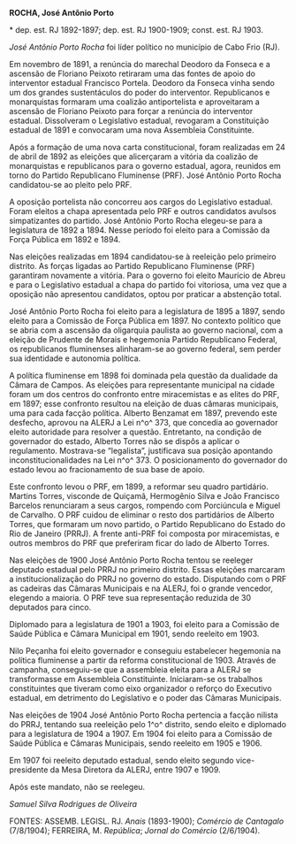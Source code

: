 **ROCHA, José Antônio Porto**

\* dep. est. RJ 1892-1897; dep. est. RJ 1900-1909; const. est. RJ 1903.

*José Antônio Porto Rocha* foi líder político no município de Cabo Frio
(RJ).

Em novembro de 1891, a renúncia do marechal Deodoro da Fonseca e a
ascensão de Floriano Peixoto retiraram uma das fontes de apoio do
interventor estadual Francisco Portela. Deodoro da Fonseca vinha sendo
um dos grandes sustentáculos do poder do interventor. Republicanos e
monarquistas formaram uma coalizão antiportelista e aproveitaram a
ascensão de Floriano Peixoto para forçar a renúncia do interventor
estadual. Dissolveram o Legislativo estadual, revogaram a Constituição
estadual de 1891 e convocaram uma nova Assembleia Constituinte.

Após a formação de uma nova carta constitucional, foram realizadas em 24
de abril de 1892 as eleições que alicerçaram a vitória da coalizão de
monarquistas e republicanos para o governo estadual, agora, reunidos em
torno do Partido Republicano Fluminense (PRF). José Antônio Porto Rocha
candidatou-se ao pleito pelo PRF.

A oposição portelista não concorreu aos cargos do Legislativo estadual.
Foram eleitos a chapa apresentada pelo PRF e outros candidatos avulsos
simpatizantes do partido. José Antônio Porto Rocha elegeu-se para a
legislatura de 1892 a 1894. Nesse período foi eleito para a Comissão da
Força Pública em 1892 e 1894.

Nas eleições realizadas em 1894 candidatou-se à reeleição pelo primeiro
distrito. As forças ligadas ao Partido Republicano Fluminense (PRF)
garantiram novamente a vitória. Para o governo foi eleito Maurício de
Abreu e para o Legislativo estadual a chapa do partido foi vitoriosa,
uma vez que a oposição não apresentou candidatos, optou por praticar a
abstenção total.

José Antônio Porto Rocha foi eleito para a legislatura de 1895 a 1897,
sendo eleito para a Comissão de Força Pública em 1897. No contexto
político que se abria com a ascensão da oligarquia paulista ao governo
nacional, com a eleição de Prudente de Morais e hegemonia Partido
Republicano Federal, os republicanos fluminenses alinharam-se ao governo
federal, sem perder sua identidade e autonomia política.

A política fluminense em 1898 foi dominada pela questão da dualidade da
Câmara de Campos. As eleições para representante municipal na cidade
foram um dos centros do confronto entre miracemistas e as elites do PRF,
em 1897; esse confronto resultou na eleição de duas câmaras municipais,
uma para cada facção política. Alberto Benzamat em 1897, prevendo este
desfecho, aprovou na ALERJ a Lei n^o^ 373, que concedia ao governador
eleito autoridade para resolver a questão. Entretanto, na condição de
governador do estado, Alberto Torres não se dispôs a aplicar o
regulamento. Mostrava-se “legalista”, justificava sua posição apontando
inconstitucionalidades na Lei n^o^ 373. O posicionamento do governador
do estado levou ao fracionamento de sua base de apoio.

Este confronto levou o PRF, em 1899, a reformar seu quadro partidário.
Martins Torres, visconde de Quiçamã, Hermogênio Silva e João Francisco
Barcelos renunciaram a seus cargos, rompendo com Porciúncula e Miguel de
Carvalho. O PRF cuidou de eliminar o resto dos partidários de Alberto
Torres, que formaram um novo partido, o Partido Republicano do Estado do
Rio de Janeiro (PRRJ). A frente anti-PRF foi composta por miracemistas,
e outros membros do PRF que preferiram ficar do lado de Alberto Torres.

Nas eleições de 1900 José Antônio Porto Rocha tentou se reeleger
deputado estadual pelo PRRJ no primeiro distrito. Essas eleições
marcaram a institucionalização do PRRJ no governo do estado. Disputando
com o PRF as cadeiras das Câmaras Municipais e na ALERJ, foi o grande
vencedor, elegendo a maioria. O PRF teve sua representação reduzida de
30 deputados para cinco.

Diplomado para a legislatura de 1901 a 1903, foi eleito para a Comissão
de Saúde Pública e Câmara Municipal em 1901, sendo reeleito em 1903.

Nilo Peçanha foi eleito governador e conseguiu estabelecer hegemonia na
política fluminense a partir da reforma constitucional de 1903. Através
de campanha, conseguiu-se que a assembleia eleita para a ALERJ se
transformasse em Assembleia Constituinte. Iniciaram-se os trabalhos
constituintes que tiveram como eixo organizador o reforço do Executivo
estadual, em detrimento do Legislativo e o poder das Câmaras Municipais.

Nas eleições de 1904 José Antônio Porto Rocha pertencia a facção nilista
do PRRJ, tentando sua reeleição pelo 1^o^ distrito, sendo eleito e
diplomado para a legislatura de 1904 a 1907. Em 1904 foi eleito para a
Comissão de Saúde Pública e Câmaras Municipais, sendo reeleito em 1905 e
1906.

Em 1907 foi reeleito deputado estadual, sendo eleito segundo
vice-presidente da Mesa Diretora da ALERJ, entre 1907 e 1909.

Após este mandato, não se reelegeu.

*Samuel Silva Rodrigues de Oliveira*

FONTES: ASSEMB. LEGISL. RJ. *Anais* (1893-1900); *Comércio de Cantagalo*
(7/8/1904); FERREIRA, M. *República*; *Jornal do Comércio* (2/6/1904).
